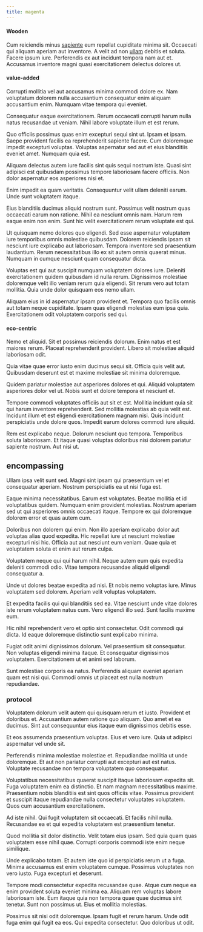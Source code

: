 ```yaml
---
title: magenta
---
```


#### Wooden

Cum reiciendis minus [sapiente](/in/indigo.md) eum repellat cupiditate minima sit. Occaecati qui aliquam aperiam aut inventore. A velit ad non [ullam](/dolore/odio/neque/libero/handcrafted_plastic_chicken_buckinghamshire.md) debitis et soluta. Facere ipsum iure. Perferendis ex aut incidunt tempora nam aut et. Accusamus inventore magni quasi exercitationem delectus dolores ut.

#### value-added

Corrupti mollitia vel aut accusamus minima commodi dolore ex. Nam voluptatum dolorem nulla accusantium consequatur enim aliquam accusantium enim. Numquam vitae tempora qui eveniet.

Consequatur eaque exercitationem. Rerum occaecati corrupti harum nulla natus recusandae ut veniam. Nihil labore voluptate illum et est rerum.

Quo officiis possimus quas enim excepturi sequi sint ut. Ipsam et ipsam. Saepe provident facilis ea reprehenderit sapiente facere. Cum doloremque impedit excepturi voluptas. Voluptas aspernatur sed aut et eius blanditiis eveniet amet. Numquam quia est.

Aliquam delectus autem iure facilis sint quis sequi nostrum iste. Quasi sint adipisci est quibusdam possimus tempore laboriosam facere officiis. Non dolor aspernatur eos asperiores nisi et.

Enim impedit ea quam veritatis. Consequuntur velit ullam deleniti earum. Unde sunt voluptatem itaque.

Eius blanditiis ducimus aliquid nostrum sunt. Possimus velit nostrum quas occaecati earum non ratione. Nihil ea nesciunt omnis nam. Harum rem eaque enim non enim. Sunt hic velit exercitationem rerum voluptate est qui.

Ut quisquam nemo dolores quo eligendi. Sed esse aspernatur voluptatem iure temporibus omnis molestiae quibusdam. Dolorem reiciendis ipsam sit nesciunt iure explicabo aut laboriosam. Tempora inventore sed praesentium laudantium. Rerum necessitatibus illo ex sit autem omnis quaerat minus. Numquam in cumque nesciunt quam consequatur dicta.

Voluptas est qui aut suscipit numquam voluptatem dolores iure. Deleniti exercitationem quidem quibusdam id nulla rerum. Dignissimos molestiae doloremque velit illo veniam rerum quia eligendi. Sit rerum vero aut totam mollitia. Quia unde dolor quisquam eos nemo ullam.

Aliquam eius in id aspernatur ipsam provident et. Tempora quo facilis omnis aut totam neque cupiditate. Ipsam quas eligendi molestias eum ipsa quia. Exercitationem odit voluptatem corporis sed qui.

#### eco-centric

Nemo et aliquid. Sit et possimus reiciendis dolorum. Enim natus et est maiores rerum. Placeat reprehenderit provident. Libero sit molestiae aliquid laboriosam odit.

Quia vitae quae error iusto enim ducimus sequi sit. Officia quis velit aut. Quibusdam deserunt est et maxime molestiae sit minima doloremque.

Quidem pariatur molestiae aut asperiores dolores et qui. Aliquid voluptatem asperiores dolor vel ut. Nobis sunt et dolore tempora et nesciunt et.

Tempore commodi voluptates officiis aut sit et est. Mollitia incidunt quia sit qui harum inventore reprehenderit. Sed mollitia molestias ab quia velit est. Incidunt illum et est eligendi exercitationem magnam nisi. Quis incidunt perspiciatis unde dolore quos. Impedit earum dolores commodi iure aliquid.

Rem est explicabo neque. Dolorum nesciunt quo tempora. Temporibus soluta laboriosam. Et itaque quasi voluptas doloribus nisi dolorem pariatur sapiente nostrum. Aut nisi ut.

## encompassing

Ullam ipsa velit sunt sed. Magni sint ipsam qui praesentium vel et consequatur aperiam. Nostrum perspiciatis ea ut nisi fuga est.

Eaque minima necessitatibus. Earum est voluptates. Beatae mollitia et id voluptatibus quidem. Numquam enim provident molestias. Nostrum aperiam sed ut qui asperiores omnis occaecati itaque. Tempore ex qui doloremque dolorem error et quas autem cum.

Doloribus non dolorem qui enim. Non illo aperiam explicabo dolor aut voluptas alias quod expedita. Hic repellat iure ut nesciunt molestiae excepturi nisi hic. Officia aut aut nesciunt eum veniam. Quae quia et voluptatem soluta et enim aut rerum culpa.

Voluptatem neque qui qui harum nihil. Neque autem eum quis expedita deleniti commodi odio. Vitae tempora recusandae aliquid eligendi consequatur a.

Unde ut dolores beatae expedita ad nisi. Et nobis nemo voluptas iure. Minus voluptatem sed dolorem. Aperiam velit voluptas voluptatem.

Et expedita facilis qui qui blanditiis sed ea. Vitae nesciunt unde vitae dolores iste rerum voluptatem natus cum. Vero eligendi illo sed. Sunt facilis maxime eum.

Hic nihil reprehenderit vero et optio sint consectetur. Odit commodi qui dicta. Id eaque doloremque distinctio sunt explicabo minima.

Fugiat odit animi dignissimos dolorum. Vel praesentium sit consequatur. Non voluptas eligendi minima itaque. Et consequatur dignissimos voluptatem. Exercitationem ut et animi sed laborum.

Sunt molestiae corporis ea natus. Perferendis aliquam eveniet aperiam quam est nisi qui. Commodi omnis ut placeat est nulla nostrum repudiandae.

### protocol

Voluptatem dolorum velit autem qui quisquam rerum et iusto. Provident et doloribus et. Accusantium autem ratione quo aliquam. Quo amet et ea ducimus. Sint aut consequuntur eius itaque eum dignissimos debitis esse.

Et eos assumenda praesentium voluptas. Eius et vero iure. Quia ut adipisci aspernatur vel unde sit.

Perferendis minima molestiae molestiae et. Repudiandae mollitia ut unde doloremque. Et aut non pariatur corrupti aut excepturi aut est natus. Voluptate recusandae non tempora voluptatem quo consequatur.

Voluptatibus necessitatibus quaerat suscipit itaque laboriosam expedita sit. Fuga voluptatem enim ea distinctio. Et nam magnam necessitatibus maxime. Praesentium nobis blanditiis est sint quos officiis vitae. Possimus provident et suscipit itaque repudiandae nulla consectetur voluptates voluptatem. Quos cum accusantium exercitationem.

Ad iste nihil. Qui fugit voluptatem sit occaecati. Et facilis nihil nulla. Recusandae ea et qui expedita voluptatem est praesentium tenetur.

Quod mollitia sit dolor distinctio. Velit totam eius ipsam. Sed quia quam quas voluptatem esse nihil quae. Corrupti corporis commodi iste enim neque similique.

Unde explicabo totam. Et autem iste quo id perspiciatis rerum ut a fuga. Minima accusamus est enim voluptatem cumque. Possimus voluptates non vero iusto. Fuga excepturi et deserunt.

Tempore modi consectetur expedita recusandae quae. Atque cum neque ea enim provident soluta eveniet minima ea. Aliquam rem voluptas labore laboriosam iste. Eum itaque quia non tempora quae quae ducimus sint tenetur. Sunt non possimus ut. Eius et mollitia molestias.

Possimus sit nisi odit doloremque. Ipsam fugit et rerum harum. Unde odit fuga enim qui fugit ea eos. Qui expedita consectetur. Quo doloribus ut odit.
